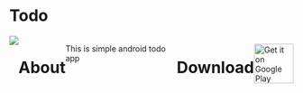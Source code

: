 # Todo
<div style="display:flex">
<a href="https://circleci.com/gh/ox-tay/todo"><img src="https://circleci.com/gh/ox-tay/todo.svg?style=shield"></a>

# About
This is simple android todo app

# Download 
<a href='https://play.google.com/store/apps/details?id=com.bilgiland.todo&pcampaignid=pcampaignidMKT-Other-global-all-co-prtnr-py-PartBadge-Mar2515-1'><img alt='Get it on Google Play' src='https://play.google.com/intl/en_us/badges/static/images/badges/en_badge_web_generic.png' height="70" /></a>
